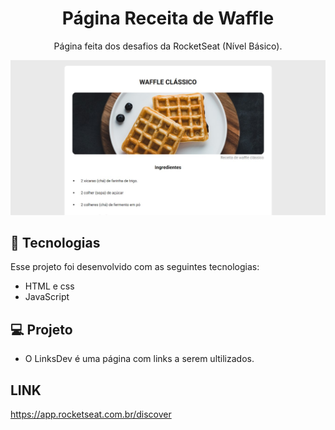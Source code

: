 <h1 align="center">Página Receita de Waffle</h1>

<p align="center">
  Página feita dos desafios da RocketSeat (Nível Básico).
</p>

<p align="center">
  <img src=".github/preview.jpg" alt="página">
</p>

## 🚀 Tecnologias

Esse projeto foi desenvolvido com as seguintes tecnologias:

- HTML e css
- JavaScript

## 💻 Projeto

- O LinksDev é uma página com links a serem ultilizados.

## LINK

https://app.rocketseat.com.br/discover
